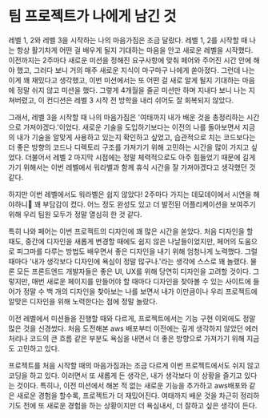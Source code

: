 # 팀 프로젝트가 나에게 남긴 것

레벨 1, 2와 레벨 3을 시작하는 나의 마음가짐은 조금 달랐다. 레벨 1, 2를 시작할 때 나는 항상 활기차게 어떤 걸 배우게 될지 기대하는 마음을 안고 새로운 레벨을 시작했다. 
이전까지는 2주마다 새로운 미션을 정해진 요구사항에 맞춰 페어와 주어진 시간 안에 해야 했고, 그러다 보니 거의 매주 새로운 지식이 마구마구 나에게 쏟아졌다. 
그런데 나는 이게 꽤 재밌다고 생각했고, 이번 미션에서는 또 어떤 걸 새로 알게 될지 기대하는 마음에 정말 쉬지 않고 미션을 했다. 그렇게 4개월을 줄곧 미션만 하며 지내다 보니 나는 지쳐버렸고, 이 컨디션은 레벨 3 시작 전 방학을 내리 쉬어도 잘 회복되지 않았다.

그래서, 레벨 3을 시작할 때 나의 마음가짐은 '여태까지 내가 배운 것을 총정리하는 시간으로 가져야겠다.'이었다. 새로운 기술을 도입하기보다는 이전의 나를 돌아보면서 지금의 내가 
기술을 알맞게 사용하고 있는지 확인하고 싶었고, 습관적으로 치는 코드보다는 더 좋은 방향의 코드나 디렉토리 구조를 가져가기 위해 고민하는 시간을 많이 가지고 싶었다. 
더불어서 레벨 2 마지막 시점에는 정말 체력적으로도 아주 힘들었기 때문에 길게 가기 위해서는 이번 레벨에서 워라밸과 함께 휴식 시간을 잘 가져야겠다고 생각했던 것 같다.

하지만 이번 레벨에서도 워라벨은 쉽지 않았다! 2주마다 가지는 데모데이에서 시연을 해야하니 꽤 부담감이 컸다. 어느 정도 완성도 있고 더 발전된 어플리케이션을 보여주기 위해 우리 팀원 모두가 정말 열심히 한 것 같다. 

특히 나와 페어는 이번 프로젝트의 디자인에 꽤 많은 시간을 쏟았다. 처음 디자인을 할 때도, 중간에 디자인을 새롭게 변경할 때에도 쉽지 않은 나날들이었지만, 페어의 도움으로 피그마를 다루는 방법도 배우면서 좋은 디자인을 내기 위해 엄청나게 노력했다. 그럴 때마다 '내가 생각보다 디자인에 욕심이 정말 많구나.'라는 생각에 스스로 꽤 놀랬다. 물론 모든 프론트엔드 개발자들은 좋은 UI, UX를 위해 당연히 디자인을 고려할 것이다. 그렇지만, 매번 새로운 페이지를 만들어야 할 때마다 디자인을 찾아볼 수 있는 사이트에 들어가 정말 수 백 개의 디자인을 찾아보는 나를 보면서 내가 이만큼이나 우리 프로젝트에 알맞은 디자인을 위해 노력한다는 점에 정말 놀랐다.

이전 레벨에서 미션들을 진행할 때와 다르게, 프로젝트에서는 기능 구현 이외에도 정말 많은 것을 신경썼다. 처음 도전해본 aws 배포부터 이전에는 깊게 생각하지 않았던 에러 처리나 코드의 큰 흐름 같은 부분도 욕심을 내면서 더 좋은 방향으로 가져가기 위해 지금도 고민하고 있다. 

프로젝트를 처음 시작할 때의 마음가짐과는 조금 다르게 이번 프로젝트에서도 쉬지 않고 코딩을 하고 있다. 이러면서 또 새롭게 든 생각은, 내가 생각보다 이 상황을 즐기고 있다는 것이다. 특히나, 이전 미션에서 해본 적 없는 새로운 기능을 추가하고 aws배포와 같은 새로운 경험을 할수록, 프로젝트가 더 재밌어진다. 여태까지 배운 것을 차근히 정리하기도 전에 또 새로운 경험을 하는 상황이지만 더 욕심내서, 더 잘하고 싶은 생각이 든다.

